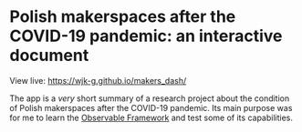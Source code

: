 # Polish makerspaces after the COVID-19 pandemic: an interactive document

View live: https://wjk-g.github.io/makers_dash/

The app is a _very_ short summary of a research project about the condition of Polish makerspaces after the COVID-19 pandemic. Its main purpose was for me to learn the [Observable Framework](https://observablehq.com/framework) and test some of its capabilities.
